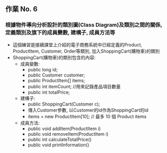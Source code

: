 ## 作業 No. 6

### 根據物件導向分析設計的類別圖(Class Diagram)及類別之間的關係, 定義類別及旗下的成員變數, 建構子, 成員方法等
   - 這個練習是接續課堂上介紹的電子商務系統中已經定義的Product, ProductItem, Customer, Order等類別, 加入ShoppingCart(購物車)的類別
   - ShoppingCart(購物車)的類別包含的內容:
      - 成員變數: 
         - public long id;
	      - public Customer customer;
	      - public ProductItem[] items;
	      - public int itemCount; //用來記錄產品項目數量
	      - public int totalPrice;
      - 建構子:
         - public ShoppingCart(Customer c); 
         - 傳入Customer參數, 以Customer的id作為ShoppingCart的id
         - items = new ProductItem[10]; // 最多 10 個 Product items
      - 成員方法:
         - public void addItem(ProductItem i)
         - public void removeItem(ProductItem i)
         - public int calculateTotalPrice()
         - public void printInformation()
         
